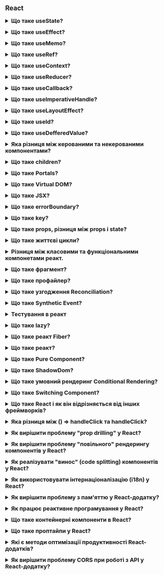 <h2>React</h2>

<details style="margin-bottom: 15px;">
  <summary style="cursor: pointer; outline: none; font-weight: bold; font-size: 18px;">
    Що таке useState?
  </summary>
  <div style="padding: 10px; font-size: 16px;">
    <p>Це хук, який дозволяє додавати змінну стану до компонента. useState приймає початковий стан і повертає масив із двома елементами</p>
    <pre>const [count, setCount] = useState(0);</pre>
    <ul>
    <li>Поточний стан змінної стану <code>state</code></li>
    <li>Функція, яка використовується для оновлення стану <code>setState</code></li>
    </ul>
    <p><code>setState</code> - приймає тільки один аргумент. Він асинхронний, щоб уникнути зациклення рендерингу. Коли викликаєте setState, React додає змінну стану. Потім реакт рендерить компонент, коли черга змінної стану буде порожньою. setState асинхронний з двох основних причин: для підвищення продуктивності, для забезпечення атомарності(означає, що оновлення стану відбувається як єдина операція). Якщо потрібно синхронно оновлювати стан, використовуйте useReducer. 
    <code>state</code> -  це сутність, яка зберігає динамічні дані компонента React і дозволяє компоненту  відстежувати зміни між рендерами. <code>setState</code> відстежує зміни між рендерами за допомогою черги змін стану. Коли викликаєте <code>setState</code>, реакт додає зміну стану до черги змін стану. Реакт потім рендерить компоненти, коли черга змін стану буде порожня.</p>
  </div>
</details>
<details style="margin-bottom: 15px;">
  <summary style="cursor: pointer; outline: none; font-weight: bold; font-size: 18px;">
    Що таке useEffect?
  </summary>
  <div style="padding: 10px; font-size: 16px;">
    <pre>  
      useEffect(() => {
        // code...
      }, []);
    </pre>
    <p>Це хук, який дозволяє виконувати side effects(побічні ефекти) у функціональних компонентах. </br>Побічні ефекти - це дії, які змінюють середовище, наприклад, таймери, викликання сторонніх бібліотек, запис у базу даних або зміни у DOM. 
    </br>useEffect приймає два аргументи. </br>Перший аргумент - це функція, яка виконується при першому рендері компонента. </br>Другий аргумент - це масив залежностей, які визначаються, коли хук повинен бути викликаний повторно.</br>useEffect є асинхронний з двох основних причин: для підвищення продуктивності, для забезпечення атомарності(означає, що оновлення стану відбувається як єдина операція), якщо потрібно викликати зміни синхронно використовуйте useLayoutEffect.</br>useEffect має два життєвих цикла: монтування(componentDidMount()) та оновлення(componentDidUpdate()). Щоб зробити видалення(componentWillUnmount()) можна використовувати функцію з очисткою, ця функція буде викликана при розмонтуванні компонента.</br>
    <pre>  
      useEffect(() => {
      const intervalId = setInterval(() => {
        setCount(count + 1);
      }, 1000);
      return () => clearInterval(intervalId); // розмонтування
      }, []);
  </pre>
   Зазвичай в useEffect роблять запити до бекенду.
  </p>
  </div>
</details>
<details style="margin-bottom: 15px;">
  <summary style="cursor: pointer; outline: none; font-weight: bold; font-size: 18px;">
    Що таке useMemo?
  </summary>
  <div style="padding: 10px; font-size: 16px;">
  <pre>  const memoizedResult = useMemo(() => {
    const calculation = input * input * input;
    return calculation;
  }, [input]);
  </pre>
    <p>Це хук, який дозволяє зберігати результат обчислення в кеші. </br>Функція обчислення - це функція буде викликатись лише один раз, коли значення стану зміниться.</br> Масив залежностей - P.S. Якщо жодна з залежностей не зміниться, то useMemo поверне, те саме значення, що було в попередньому рендерингу. </br> useMemo синхронний.</br> Різниця між useMemo та memo:
    </br>useMemo - повертає закешований результат обчислення. </br> memo - це компонент реакт, який приймає компонент в якості вхідного значення та повертає закешований компонент, працює гарно у звязці з useCallback.</p>
  </div>
</details>
<details style="margin-bottom: 15px;">
  <summary style="cursor: pointer; outline: none; font-weight: bold; font-size: 18px;">
    Що таке useRef?
  </summary>
  <pre>
    const inputRef = useRef(null);
  </pre>
  <div style="padding: 10px; font-size: 16px;">
    <p>Це хук, який дозволяє створювати та зберігати посилання на обєкт, який залишається не змінним між рендерами. Зміни у useRef не призводять до перерендерингу компонента. </br> useRef повертає обєкт ref з одним атрибутом current, який початково встановлює значення, яке вказали.</br> Основне використання useRef:</br>Зберігання посилань на DOM елементи.</br> Зберігання значення між рендерами без їх впливу на перерендеринг.</br> Зберігання handler(обробників) для DOM подій.</p>
  </div>
</details>
<details style="margin-bottom: 15px;">
  <summary style="cursor: pointer; outline: none; font-weight: bold; font-size: 18px;">
    Що таке useContext?
  </summary>
  <div style="padding: 10px; font-size: 16px;">
    <pre>
      // Create a context for global state
      const ThemeContext = createContext('light');
      const theme = useContext(ThemeContext);
    </pre>
    <p>Це хук, який дозволяє компонентам зручно отримувати доступ до значень, які були передані через контекст у вищих компонентах дерева компонентів. Контекст дозволяє передавати дані глибоко в дерево компонентів без необхідності передачі пропсів через проміжні рівні.</br>Приймає один аргумент - обєкт контексту, який був створений за допомогою React.createContext.</br> Він є синхронним, що означає, що буде повернуто значення контексту в основному потоці.</p>
  </div>
</details>
<details style="margin-bottom: 15px;">
  <summary style="cursor: pointer; outline: none; font-weight: bold; font-size: 18px;">
    Що таке useReducer?
  </summary>
  <div style="padding: 10px; font-size: 16px;">
    <p>Це хук, який дозволяє керувати станом компонента за допомогою функції reducer. </br>Reducer приймає два аргументи:</br> поточний стан і дію(action) і повертає новий стан, а саме два значення.</br> state - поточний стан компонета. </br> dispatch - функція, яка дозволяє виконати дію.</br><pre>dispatch({type: "INCREMENT"})</pre></br>Reducer є чиста функція.</br><pre>const [state, dispatch] = useReducer(reducer, initialState)</pre></br>reducer - це функція редуктора, яка приймає поточний стан і дію, і повертає новий стан.</br>initialState - початковий стан компонента.
  </div>
</details>
<details style="margin-bottom: 15px;">
  <summary style="cursor: pointer; outline: none; font-weight: bold; font-size: 18px;">
    Що таке useCallback?
  </summary>
  <div style="padding: 10px; font-size: 16px;">
    <pre> 
      const memoizedCallback = useCallback(() => {
        console.log("Callback executed!");
      }, []);
    </pre>
    <p>Це хук, який дозволяє кешувати функцію, щоб уникнути повторного створення функції кожного разу, коли компонент рендериться.</br>Приймає два аргументи:</br>функція - яку потрібно кешувати.</br> масив залежностей - динаміні значення, які можуть змінитися і призвести до повторного створення функції.</br>useCallback повертає закешовану функцію та використовується в обробниках подій, де функція може бути викликана неодноразово.</p>
  </div>
</details>
<details style="margin-bottom: 15px;">
  <summary style="cursor: pointer; outline: none; font-weight: bold; font-size: 18px;">
    Що таке useImperativeHandle?
  </summary>
  <div style="padding: 10px; font-size: 16px;">
    <p>Це хук, який дозволяє налаштовувати значення екземпляра, яке надається батьківським компонентам при використанні ref.
    </br>Приймає три аргументи: </br>імя - це імя екземпляру, яке буде надано батьківським компонентам.(ref)</br> функція - createHandle, функція, що повертає значення, які мають бути відкриті для батьківського компонета.</br>масив залежностей - масив, що визначає, коли має бути оновлений хук.
    <pre>  
      useImperativeHandle(ref, () => ({
      focus: () => {
        inputRef.current.focus();
      },
      getValue: () => {
        return value;
      },
      }));
    </pre>
    </p>
  </div>
</details>
<details style="margin-bottom: 15px;">
  <summary style="cursor: pointer; outline: none; font-weight: bold; font-size: 18px;">
    Що таке useLayoutEffect?
  </summary>
  <div style="padding: 10px; font-size: 16px;">
    <p>useLayoutEffect - це хук React, який запускається синхронно до того, як браузер перемальовує екран. Він призначений для обробки побічних ефектів, які вимагають негайних оновлень макета DOM.</br>useLayoutEffect відрізняється від useEffect тим, що він виконується до того, як браузер закінчить обробку всіх DOM-мутацій. Це означає, що будь-які зміни, внесені в DOM в useLayoutEffect, будуть відображені на екрані до того, як браузер почне рендеринг нового стану компоненту.
    </br>useLayoutEffect можна використовувати для виконання таких завдань, як:</br>Вимірювання розмірів DOM-елементів</br>
    Розрахунок позицій DOM-елементів</br>Виконання анімацій або переходів</br>Приймає два аргументи:</br>функція ефекту;</br> масивзалежностей;</p>
    <pre>  
    useLayoutEffect(() => {
    const { height } = ref.current;
    setTooltipHeight(height);
    }, []);
  </pre>
  </div>
</details>
<details style="margin-bottom: 15px;">
  <summary style="cursor: pointer; outline: none; font-weight: bold; font-size: 18px;">
    Що таке useId?
  </summary>
  <div style="padding: 10px; font-size: 16px;">
    <p>useId - це хук React, який генерує унікальні ідентифікатори для компонентів.</br>useId можна використовувати для таких завдань, як:</br>Генерація унікальних ідентифікаторів для елементів форми.</br>Генерація унікальних ідентифікаторів для елементів, які використовуються з анімаціями або переходами. useId Повертає унікальний строковий ідентифікатов.</p>
    <pre>const id = useId();</pre>
  </div>
</details>
<details style="margin-bottom: 15px;">
  <summary style="cursor: pointer; outline: none; font-weight: bold; font-size: 18px;">
    Що таке useDefferedValue?
  </summary>
  <div style="padding: 10px; font-size: 16px;">
    <p>useDefferedValue - це хук React, який дозволяє відкладати оновлення частини UI. Він приймає на вхід значення, яке буде відкладено до наступного рендерингу компонента.</br>useDefferedValue можна використовувати для таких завдань, як:</br>Завантаження даних з мережі</br>Виконання обчислень, які займають багато часу.</br>Важливо зазначити, що useDefferedValue не впливає на продуктивність компонента.Він просто відкладає оновлення частини UI.</p>
 <pre>  
    useDefferedValue(() => {
      return Math.pow(2, 1000);
    });
  </pre>
  </div>
</details>
<details style="margin-bottom: 15px;">
  <summary style="cursor: pointer; outline: none; font-weight: bold; font-size: 18px;">
    Яка різниця між керованими та некерованими компонентами?
  </summary>
  <div style="padding: 10px; font-size: 16px;">
    <p>Керовані та некеровані компоненти - це два типи компонентів React, які відрізняються тим, як вони керують значеннями своїх елементів форми.</br>Керовані компоненти</br>Керовані компоненти використовують хук useState для зберігання значення своїх елементів форми.</br>Це означає, що React контролює значення цих елементів і оновлює їх при зміні стану компонента.</br>Некеровані компоненти.</br>Некеровані компоненти використовують DOM-рефи для отримання значення своїх елементів форми. </br>Це означає, що компонент сам відповідає за зберігання значення своїх елементів і оновлює їх при необхідності.</br>Різниця між керованими та некерованими компонентами.</br>Основна різниця між керованими та некерованими компонентами полягає в тому, хто відповідає за зберігання значення елементів форми. </br>У керованих компонентах React відповідає за зберігання значення елементів форми. </br>У некерованих компонентах сам компонент відповідає за зберігання значення елементів форми.</br>Керовані компоненти.</br>Переваги:</br>Прості у використанні</br>Легко тестувати</br>Недоліки:</br>Можуть призвести до проблем з продуктивністю, якщо значення елементів форми змінюються часто.</br>Некеровані компоненти.</br>Переваги:</br>Можуть бути більш ефективними, ніж керовані компоненти, якщо значення елементів форми змінюються рідко.</br>Недоліки:</br>Більш складні у використанні</br>Труднощі з тестуванням</br>Коли використовувати керовані компоненти?</br>Керовані компоненти слід використовувати в таких випадках:</br>Коли значення елементів форми змінюються часто</br>Коли необхідно, щоб React керував значенням елементів форми</br>Коли використовувати некеровані компоненти?</br>Некеровані компоненти слід використовувати в таких випадках:</br>Коли значення елементів форми змінюються рідко</br>Коли необхідно, щоб компонент сам відповідав за зберігання значення елементів форми</p>
  </div>
</details>
<details style="margin-bottom: 15px;">
  <summary style="cursor: pointer; outline: none; font-weight: bold; font-size: 18px;">
    Що таке children?
  </summary>
  <div style="padding: 10px; font-size: 16px;">
    <p>Children - це спеціальний пропс React, який використовується для передачі в компонент даних, які будуть відображені в якості його потомків. Children вказує на елементи, які розміщені між відкриваючим і закриваючим тегом компонента.</p>
  </div>
</details>
<details style="margin-bottom: 15px;">
  <summary style="cursor: pointer; outline: none; font-weight: bold; font-size: 18px;">
    Що таке Portals?
  </summary>
  <div style="padding: 10px; font-size: 16px;">
    <p>Портали в React - це спеціальні компоненти, які дозволяють рендерити дочірні елементи в DOM-вузол, який знаходиться за межами DOM-ієрархії батьківського компонента.</br>Портали можуть бути корисні в таких випадках:</br>Коли необхідно відобразити компонент, який повинен бути видимий поза батьківським компонентом. Наприклад, компонент, який відображає повідомлення про помилку або підказку.</br>Коли необхідно відобразити компонент, який повинен бути видимий в різних точках DOM. Наприклад, компонент, який відображає меню або панель інструментів.</br>Коли необхідно відобразити компонент, який повинен бути видимий в різних вікнах або вкладках.</p>
  <pre>
  function App() {
    return (
      <div>
        <h1>Hello, world!</h1>
        <Portal>
          <div></div>
        </Portal>
      </div>
    );
  }
  </pre>
  </div>
</details>
<details style="margin-bottom: 15px;">
  <summary style="cursor: pointer; outline: none; font-weight: bold; font-size: 18px;">
    Що таке Virtual DOM?
  </summary>
  <div style="padding: 10px; font-size: 16px;">
    <p>Віртуальний DOM (VDOM) - це концепція програмування, в якій ідеальне або «віртуальне» представлення інтерфейсу користувача зберігається в пам'яті і синхронізується з «настоящим» DOM за допомогою бібліотеки, такої як ReactDOM. Цей процес називається узгодженням.</br>VDOM в React використовується для підвищення продуктивності. Він дозволяє React швидко відстежувати зміни в стані компонента і синхронізувати їх з DOM тільки в разі необхідності.</br>VDOM також дозволяє React підтримувати ієрархію DOM. Це означає, що React може відтворювати дерева компонентів, які складаються з інших компонентів.</br>VDOM реалізований в React за допомогою даних про структуру DOM, які називаються «деревом елементів». Дерево елементів - це об'єкт, який представляє структуру DOM у вигляді дерева.</br>React використовує алгоритм узгодження для порівняння дерева елементів з поточним DOM. Якщо дерева не збігаються, React вносить необхідні зміни в DOM.</p>
  </div>
</details>
<details style="margin-bottom: 15px;">
  <summary style="cursor: pointer; outline: none; font-weight: bold; font-size: 18px;">
    Що таке JSX?
  </summary>
  <div style="padding: 10px; font-size: 16px;">
    <p>JSX - це розширення синтаксису JavaScript, яке дозволяє описувати інтерфейс користувача в стилі HTML. JSX використовується в React для створення компонентів.</br>JSX-код складається з тегів HTML, які можуть містити текст, атрибути і інші JSX-елементи. JSX-код компілюється в звичайний JavaScript, який потім виконується React.</p>
  </div>
</details>
<details style="margin-bottom: 15px;">
  <summary style="cursor: pointer; outline: none; font-weight: bold; font-size: 18px;">
    Що таке errorBoundary?
  </summary>
  <div style="padding: 10px; font-size: 16px;">
    <p>Error Boundary - це класовий компонент React, який відстежує помилки в своїх дочірніх компонентах. Якщо в дочірньому компоненті виникає помилка, Error Boundary відображає запасний UI замість того, щоб показувати білий екран.</br>Error Boundary приймає на вхід один обов'язковий пропс component(компонент, який повинен бути відображений як запасний UI). Цей пропс вказує на компонент, який повинен бути відображений як запасний UI.</br>Використовує метод componentDidCatch(), цей метод викликається, коли в дочірньому компоненті виникає помилка. </br>Метод componentDidCatch() отримує два аргументи: error - інформація про помилку, яка включає стек виклику. errorInfo - інформація про помилку, яка включає стек виклику. Потім огорнути в звичайний компонент <code><ErrorBoundary></ErrorBoundary></code></br>Не працює: з асинхронним кодом, при серверному рендеренгу, в самому Error Boundary</p>
  </div>
</details>
<details style="margin-bottom: 15px;">
  <summary style="cursor: pointer; outline: none; font-weight: bold; font-size: 18px;">
    Що таке key?
  </summary>
  <div style="padding: 10px; font-size: 16px;">
    <p>Ключ (key) - це спеціальний атрибут, який використовується в React для ідентифікації елементів в списках і масивах.
    </br>Ключі допомагають React відстежувати зміни в списках і масивах і синхронізувати їх з DOM тільки в разі необхідності.</br>
    Ключі повинні бути унікальними для кожного елемента в списку або масиві. Вони можуть бути будь-яким типом даних, який можна використовувати як ідентифікатор, наприклад, число, рядок, об'єкт або функція.</br>
    Якщо ключі не вказані, React буде використовувати індекс елемента в списку або масиві в якості ключа. Це може призвести до проблем з продуктивності, оскільки React буде порівнювати індекси елементів в списку або масиві з минулим станом.</p>
  </div>
</details>
<details style="margin-bottom: 15px;">
  <summary style="cursor: pointer; outline: none; font-weight: bold; font-size: 18px;">
    Що таке props, різниця між props і state?
  </summary>
  <div style="padding: 10px; font-size: 16px;">
    <p>Props (англ. properties, властивості) - це дані, які передаються в компонент як параметри. Props передаються з батьківського компонента до дочірнього.</br>State (англ. state, стан) - це дані, які зберігаються всередині компонента. State може бути змінений компонентом самостійно.</br>Основна різниця між props і state полягає в тому, що props передаються в компонент ззовні, а state зберігається всередині компонента.</p>
  </div>
</details>
<details style="margin-bottom: 15px;">
  <summary style="cursor: pointer; outline: none; font-weight: bold; font-size: 18px;">
    Що таке життєві цикли?
  </summary>
  <div style="padding: 10px; font-size: 16px;">
    <p>componentDidMount(): Ця подія відбуваєтся після того, як компонент буде монтований в DOM.</br>
      componentDidUpdate(): Ця подія відбуваються після того, як компонент буде оновлений.</br>
      componentWillUnmount(): Ця подія відбуваєтся перед тим, як компонент буде демонтований з DOM.</p>
  </div>
</details>
<details style="margin-bottom: 15px;">
  <summary style="cursor: pointer; outline: none; font-weight: bold; font-size: 18px;">
    Різниця між класовими та функціональними компонетами реакт.
  </summary>
  <div style="padding: 10px; font-size: 16px;">
    <p>1. Синтаксис; </br>2. Функціональність - класові мають доступ до цих методів життєвого циклу, а функціональність до деяких. </br>3. Оптимізація - класові компонети можуть бути менш ефективними, ніж функціональні, оскільки вони створюють екземпляр класу при кожному рендерингу. Функціональні є навпаки функціями, які можуть бути повторно використанні без створення нових екземплярів.</p>
  </div>
</details>
<details style="margin-bottom: 15px;">
  <summary style="cursor: pointer; outline: none; font-weight: bold; font-size: 18px;">
    Що таке фрагмент?
  </summary>
  <div style="padding: 10px; font-size: 16px;">
    <p>Фрагмент (англ. Fragment) - це компонент React, який не відображає в DOM жодного елемента. Фрагменти використовуються для об'єднання декількох елементів в один.</br>Фрагменти оголошуються за допомогою тегу <code><React.Fragment></code>. Фрагменти можуть містити будь-який JSX-код, включаючи теги, атрибути, текст і інші фрагменти.</p>
  </div>
</details>
<details style="margin-bottom: 15px;">
  <summary style="cursor: pointer; outline: none; font-weight: bold; font-size: 18px;">
    Що таке профайлер?
  </summary>
  <div style="padding: 10px; font-size: 16px;">
    <p>Профайлер в React - це інструмент, який дозволяє відстежувати продуктивність React-додатків. Профайлер може допомогти вам визначити, які частини вашого додатка займають найбільше часу для рендерингу.</br>Профайлер React доступний у двох варіантах:</br>Стандартний профайлер: Цей профайлер є частиною пакету React. Його можна використовувати для відстеження продуктивності додатка в режимі розробки.</br>Профайлер React DevTools: Цей профайлер є частиною набору інструментів React DevTools. Його можна використовувати для відстеження продуктивності додатка в режимі розробки та в режимі випуску.
    </br>Профайлер React збирає наступні дані про продуктивність:</br>
    Час рендерингу: Час, який потрібен для рендерингу кожного компонента.</br>
    Кількість рендерів: Кількість разів, коли кожен компонент був відрендерован.</br>
    Кількість об'єктів: Кількість об'єктів, створених React.</br>
    Кількість об'єктів, які були видалені.</p>
  </div>
</details>
<details style="margin-bottom: 15px;">
  <summary style="cursor: pointer; outline: none; font-weight: bold; font-size: 18px;">
    Що таке узгодження Reconciliation?
  </summary>
  <div style="padding: 10px; font-size: 16px;">
    <p>Узгодження (англ. reconciliation) - це процес, який React використовує для синхронізації DOM з станом компонентів. Узгодження відбувається кожного разу, коли компонент рендерується або оновлюється.Узгодження складається з наступних етапів:
    </br>Порівняння: React порівнює попередній і новий стан компонента.</br>Ідентифікація змін: React визначає, які елементи в DOM потрібно змінити.</br>Внесення змін: React вносить необхідні зміни в DOM. </br>Для прикладу використовується в віртуальному домі React.</p>
  </div>
</details>
<details style="margin-bottom: 15px;">
  <summary style="cursor: pointer; outline: none; font-weight: bold; font-size: 18px;">
    Що таке Synthetic Event?
  </summary>
  <div style="padding: 10px; font-size: 16px;">
    <p>Synthetic Event - це обгортка навколо нативної події браузера. Вона має той же інтерфейс, що і нативна подія, включаючи методи stopPropagation() та preventDefault() . Ця обгортка допомагає подіям працювати однаково у всіх браузерах.
    </br>Synthetic Event використовується в React для обробки подій. Коли компонент отримує подію, React створює об'єкт Synthetic Event і передає її компоненту. Компонент може використовувати об'єкт Synthetic Event для отримання інформації про подію, наприклад, про тип події, про те, який елемент її викликав і про те, які координати миші або сенсорного екрану були при натисканні.</p>
  </div>
</details>
<details style="margin-bottom: 15px;">
  <summary style="cursor: pointer; outline: none; font-weight: bold; font-size: 18px;">
    Тестування в реакт
  </summary>
  <div style="padding: 10px; font-size: 16px;">
    <p>Використовують фрейворк Jest або бібліотеку Enzyme.</br> 
    Методи в Jest.</br> 
    test або it - виконується для тестових кейсів.</br> 
    expect - для оголошення очікуваного результату.</br>
    матчери - методи, які використовує expect для порівняння значень.</br>
    beforeEach та afterEach - використовуються для виконання коду.</br>
    beforeAll та afterAll - використовується для виконання до і після усіх тестів.</br>
    describe - групує тести в окремий блок, дозволяючи використовувати beforeEach, afterEach, beforeAll, afterAll.</br>
    to be - метчери для порівняння значень у тестах.</br>
    toThrow - перевірка на викидання винятку.
    </p>
  </div>
</details>
<details style="margin-bottom: 15px;">
  <summary style="cursor: pointer; outline: none; font-weight: bold; font-size: 18px;">
    Що таке lazy?
  </summary>
  <div style="padding: 10px; font-size: 16px;">
    <p>В React lazy - це функція, яка повертає Promise, який при вирішенні повертає модуль з default-експортом, який містить React-компонент. Lazy-компоненти можна використовувати для відкладеного завантаження компонентів, які не потрібні користувачеві на початку завантаження сторінки.</br>Lazy-компоненти можна використовувати для відкладеного завантаження таких компонентів:</br>Компоненти, які відображаються тільки в певних умовах, наприклад, тільки якщо користувач ввів певне значення.</br>Компоненти, які є великими або складними, наприклад, компоненти, які відображають велику кількість даних або які використовують багато ресурсів.</br>Компоненти, які є зовнішніми, наприклад, компоненти, які отримані з сторонньої бібліотеки.</br>Щоб використовувати lazy компонент, ви повинні обернути його в компонент Suspense. Компонент Suspense буде відображати заміщаючий вміст, поки компонент не буде завантажено.</br>Fallback використовується з компонентами Suspense, які дозволяють ліниво завантажувати компоненти. Компонент Suspense буде відображати fallback, поки компонент не буде завантажено. Як тільки компонент буде завантажено, він буде відображатись замість fallback.</p>
    <pre>
      const OtherComponent = lazy(() => import('./OtherComponent'));

      const App = () => {
        return (
          <div>
            <Suspense fallback={<div>Завантаження...</div>}>
              <OtherComponent />
            </Suspense>
          </div>
        );
      };

  </pre>
  </div>
</details>
<details style="margin-bottom: 15px;">
  <summary style="cursor: pointer; outline: none; font-weight: bold; font-size: 18px;">
    Що таке реакт Fiber?
  </summary>
  <div style="padding: 10px; font-size: 16px;">
    <p>Fiber -це нова архітектура реакт, яка була введена в React 16. Fiber дозволяє React рендерити інтерфейс користувача більш ефективно та з меншою затримкою.</br>
    Fiber складається з двох фаз:</br>
    Фаза порівнянь</br>
    Фаза рендерингу</br>
    Fiber має кілька переваг перед попередньою архітекторою реакт:</br>
    Покращена продуктивність</br>
    Зменшена затримка</br>
    Більша гнучкість </p>
  </div>
</details>
<details style="margin-bottom: 15px;">
  <summary style="cursor: pointer; outline: none; font-weight: bold; font-size: 18px;">
    Що таке реакт?
  </summary>
  <div style="padding: 10px; font-size: 16px;">
    <p>Реакт - це бібліотека для створення інтерфейсів користувача. Реакт використовує декларативний підхід до програмування і базується на компонентах, які є відновлюваними та повторно використовуваними елементами інтерфейсу.</p>
  </div>
</details>
<details style="margin-bottom: 15px;">
  <summary style="cursor: pointer; outline: none; font-weight: bold; font-size: 18px;">
    Що таке Pure Component?
  </summary>
  <div style="padding: 10px; font-size: 16px;">
    <p>Це компонет, який завжди рендерить однаковий результат при одних і тих же значеннях пропсів. Маємо огорнути в memo для того, щоб не було лишнього рендерингу.</p>
  </div>
</details>
<details style="margin-bottom: 15px;">
  <summary style="cursor: pointer; outline: none; font-weight: bold; font-size: 18px;">
    Що таке ShadowDom?
  </summary>
  <div style="padding: 10px; font-size: 16px;">
    <p>Це технологія, яка дозволяє ізолювати та інкапсолювати частини DOM від решти документа. Зазвичай, коли ви створюєте сторінку веб-сайту, всі стилі та скрипти,які ви використовуєте, мають глобальний доступ до елементів DOM.</br> 
    Shadow DOM вирішує цю проблему, дозволяючи створювати ізольовані компоненти з їх власними стилями та скриптами, які не впливають на решту сторінки</p>
  </div>
</details>
<details style="margin-bottom: 15px;">
  <summary style="cursor: pointer; outline: none; font-weight: bold; font-size: 18px;">
    Що таке умовний рендеринг Conditional Rendering?
  </summary>
  <div style="padding: 10px; font-size: 16px;">
    <p>Умовний рендеринг - це техніка, яка дозволяє відобразити або приховати елементи користувацького інтерфейсу залежно від значення змінної або виразу.</br> 
    У React умовний рендеринг можна реалізувати за допомогою наступних методів:</br> 
    Умовні оператори: Умовні оператори, такі як if і else, можуть використовуватися для перевірки умови і відображення потрібного фрагмента інтерфейсу користувача.</br> 
    Логічні оператори: Логічні оператори, такі як &&, ||, і !, можуть використовуватися для створення складніших умов.</br> 
    Числа: Значення 0 вважається false, а будь-яке інше значення вважається true.</br> 
    Порожні масиви: Порожній масив вважається false, а будь-який інший масив вважається true.</br> 
    Порожні об'єкти: Порожній об'єкт вважається false, а будь-який інший об'єкт вважається true.</p>
  </div>
</details>
<details style="margin-bottom: 15px;">
  <summary style="cursor: pointer; outline: none; font-weight: bold; font-size: 18px;">
    Що таке Switching Component?
  </summary>
  <div style="padding: 10px; font-size: 16px;">
    <p>Це компонент, який дозволяє відобразити один із кількох компонентів залежно від значення змінної або виразу. Реалізується за допомогою <code>switch</code>.</p>
  </div>
</details>
<details style="margin-bottom: 15px;">
  <summary style="cursor: pointer; outline: none; font-weight: bold; font-size: 18px;">
    Що таке React і як він відрізняється від інших фреймворків?
  </summary>
  <div style="padding: 10px; font-size: 16px;">
    <p>React - це бібліотека для розробки інтерфейсів користувача (UI), яка створена компанією Facebook. Вона дозволяє розробникам побудувати ефективні та динамічні веб-додатки, які оновлюються в реальному часі без перезавантаження сторінки.
    Основні особливості React:<br>
    - Компонентна архітектура: React базується на ідеї компонентів, які є невеликими, самостійними блоками побудови UI. Це спрощує структуру додатку та полегшує його розширення та підтримку.<br>
    - Virtual DOM (віртуальний DOM): React використовує віртуальний DOM для оптимізації оновлення елементів на сторінці. Замість безпосереднього взаємодії з реальним DOM, React працює з віртуальним представленням, яке потім порівнюється з реальним DOM для визначення необхідних оновлень.<br>
    - Односторінковий додаток (Single Page Application - SPA): React дозволяє створювати SPA, де весь контент завантажується один раз, а зміни відбуваються без перезавантаження сторінки. Це полегшує розробку та поліпшує користувацький досвід.<br>
    - JSX (JavaScript XML): React використовує JSX, розширену синтаксису JavaScript, що дозволяє писати код для UI, який схожий на HTML. JSX дозволяє вбудовувати JavaScript-вирази в маркапт, що робить код більш зрозумілим та підтримується транспілятором Babel.<br>
    - Реактивність та одностороннє зв'язування даних: React використовує одностороннє зв'язування даних, що дозволяє просто контролювати стан компонентів та їх оновлення відповідно до зміни даних.<br>
    - Розширюваність: React легко інтегрується з іншими бібліотеками та фреймворками, такими як Redux для керування станом, React Router для реалізації роутингу та багатьма іншими.<br>
    - Велика спільнота та екосистема: React має широку та активну спільноту розробників, а також обширну екосистему інструментів та бібліотек, які полегшують розробку на React.<br>
    В порівнянні з іншими фреймворками, такими як Angular або Vue.js, React відрізняється своєю гнучкістю та фокусом на високопродуктивному рендерингу за допомогою віртуального DOM. </p>
  </div>
</details>
<details style="margin-bottom: 15px;">
  <summary style="cursor: pointer; outline: none; font-weight: bold; font-size: 18px;">
    Яка різниця між () => handleClick та handleClick?
  </summary>
  <div style="padding: 10px; font-size: 16px;">
    <p>Різниця між () => handleClick та handleClick полягає в тому, як передається функція обробника подій.<br>
    1. () => handleClick: Це стрілочна функція, яка призначена для визначення анонімної функції.
    Коли використовується властивість, така як onClick, вона створює нову функцію при кожному рендерингу компонента.
    Це може бути корисно в ситуаціях, де потрібно передати параметри або подійні об'єкти.<br>
    2. handleClick: Це пряма посилання на функцію. Коли використовується властивість, така як onClick, вона буде викликана без створення нової функції при кожному рендерингу компонента.<br>
    Важливою особливістю стрілочних функцій при використанні властивостей, таких як onClick, є те, що вони створюються новими кожен раз, коли компонент рендериться. Це може призвести до проблем, таких як непередбачувана поведінка зі зворотнім викликом, а також до збільшення кількості непотрібних рендерів.<br>
    Якщо ви не потребуєте передавати параметри, і вам важливо уникнути зайвого рендерингу, то можна використовувати просте посилання на функцію, як у випадку handleClick. В іншому випадку, якщо вам потрібно передати параметри чи отримати доступ до контексту компонента, використовуйте стрілочні функції.</p>
  </div>
</details>
<details style="margin-bottom: 15px;">
  <summary style="cursor: pointer; outline: none; font-weight: bold; font-size: 18px;">
    Як вирішити проблему "prop drilling" у React?
  </summary>
  <div style="padding: 10px; font-size: 16px;">
    <p>"Prop drilling" - це ситуація у React, коли вам потрібно передати пропси через багато рівнів дочірніх компонентів, навіть які не використовують ці пропси. Це може зробити код менш читабельним і підвищити його складність.
    Для вирішення проблеми "prop drilling" ви можете використовувати такі методи:
    - Контекст (Context API).
    - Redux або Інші Управління Станом.
    - Власний Хук для Управління Станом.
    - Компоненти Вищого Порядку (HOC) або Компоненти-Контейнери.
</p>
  </div>
</details>
<details style="margin-bottom: 15px;">
  <summary style="cursor: pointer; outline: none; font-weight: bold; font-size: 18px;">
    Як вирішити проблему "повільного" рендерингу компонентів у React?
  </summary>
  <div style="padding: 10px; font-size: 16px;">
    <p>Проблема "повільного" рендерингу компонентів у React може бути викликана різними факторами, такими як неоптимальна логіка рендерингу, неправильне використання стану та ефектів, чи неефективна оптимізація.<br>
    Як вирішити цю проблему:<br>
    1. Оптимізація Рендерингу:<br>
    - Використовуйте оптимізації рендерингу, такі як React.memo або shouldComponentUpdate (для класових компонентів), щоб уникнути непотрібних рендерів.<br>
    - Перевірте та зменште кількість компонентів, які рендеряться, особливо великі списки елементів.<br>
    2. Використання Ключів:<br>
    - Впевніться, що ви використовуєте унікальні ключі для списків компонентів, щоб уникнути повільного перерендерингу через зміни порядку або кількості елементів.<br>
    3. Ліниве Завантаження (Lazy Loading):<br>
    - Використовуйте ліниве завантаження для компонентів, які не потрібно завантажувати відразу. Це дозволяє зменшити ініціальний обсяг завантаження.<br>
    4. Оптимізація Зображень та Медіа:<br>
    - Оптимізуйте зображення та медіафайли. Використовуйте формати, які підтримують стиснення та втрату якості, де це можливо.<br>
    - Використовуйте зображення з правильними розмірами та вказуйте їхні розміри у стилях або атрибутах width та height.<br>
    5. Пакетування та Мініфікація Коду:<br>
    - Використовуйте інструменти пакетування та мініфікації коду, такі як Webpack або Parcel, для зменшення розміру бандлу та покращення завантаження сторінки.<br>
    6. Використання Мемоізації:<br>
    - Використовуйте мемоізацію для обчислюваних значень або логіки, яка може бути кешована.<br>
    7. Оптимізація Запитів та Даних:<br>
    - Використовуйте оптимізовані запити до сервера, асинхронне завантаження даних, та кешування результатів, де це можливо.<br>
    8. Моніторинг та Профілювання:<br>
    - Використовуйте інструменти для моніторингу та профілювання коду, такі як React DevTools або Chrome DevTools, щоб виявити та вирішити проблемні частини коду.</p>
  </div>
</details>
<details style="margin-bottom: 15px;">
  <summary style="cursor: pointer; outline: none; font-weight: bold; font-size: 18px;">
    Як реалізувати "винос" (code splitting) компонентів у React?
  </summary>
  <div style="padding: 10px; font-size: 16px;">
    <p>Винос компонентів (code splitting) у React дозволяє розділити ваш код на невеликі частини (chunks) і завантажувати їх динамічно лише тоді, коли вони потрібні. Це поліпшує швидкодію завантаження вашого додатка, особливо на великих проектах. В React, для досягнення виносу компонентів, використовуються два основних підходи: React.lazy та import().<br>
    Використання React.lazy:<br>
    - З React.lazy ви можете виносити компоненти, що використовують динамічний import. Це робить завантаження компонентів лінивим (lazy). Важливо враховувати, що React.lazy підтримується лише для default експортів. Якщо ваш компонент експортується не за замовчуванням, вам слід використовувати додаткові підходи.</p>
  </div>
</details>
<details style="margin-bottom: 15px;">
  <summary style="cursor: pointer; outline: none; font-weight: bold; font-size: 18px;">
    Як використовувати інтернаціоналізацію (i18n) у React?
  </summary>
  <div style="padding: 10px; font-size: 16px;">
    <p>Інтернаціоналізація (i18n) у React дозволяє адаптувати ваш додаток для використання різних мов. Найпоширенішими підходами є використання бібліотек для управління текстовими рядками та локалізації. Один з популярних варіантів - це використання бібліотеки i18next та react-i18next. Використовуйте useTranslation хук та Trans або функцію t компонент для отримання перекладу в компонентах.</p>
  </div>
</details>
<details style="margin-bottom: 15px;">
  <summary style="cursor: pointer; outline: none; font-weight: bold; font-size: 18px;">
    Як вирішити проблему з пам'яттю у React-додатку?
  </summary>
  <div style="padding: 10px; font-size: 16px;">
    <p>Проблеми з пам'яттю в React можуть виникнути через різні причини, і їх вирішення може бути залежно від конкретної ситуації. Ось деякі стратегії для роботи з проблемами пам'яті у React-додатку:
    1. Використовуйте React DevTools: Використовуйте інструменти розробника React DevTools для відстеження, як компоненти монтується та розміщуються в пам'яті. Це допоможе виявити непотрібні компоненти, які можуть залишатися в пам'яті.
    2. Видаляйте підписки та ресурси: Пам'ять може витікати через невидалені підписки на події, таймери, або інші ресурси. Впевніться, що ви коректно видаляєте підписки та звільняєте ресурси в методі componentWillUnmount або використовуйте useEffect з функцією очищення для функціональних компонентів.
    3. Уникайте зайвих рендерів: Використовуйте методи життєвого циклу, такі як shouldComponentUpdate (для класових компонентів) чи React.memo (для функціональних компонентів), щоб уникнути непотрібних рендерів, які можуть вести до витоків пам'яті.
    4. Оптимізація зображень та ресурсів: Зображення та інші ресурси можуть бути великими. Використовуйте оптимізацію зображень (наприклад, WebP), розгляньте можливість використання лінивого завантаження (lazy loading) для зображень, що не з'являються на початковому екрані.
    5. Мемоізація та ліниве завантаження: Використовуйте мемоізацію компонентів та ліниве завантаження (lazy loading) для збереження ресурсів та оптимізації завантаження компонентів при необхідності.
    6. Використовуйте аналізатори пам'яті: Використовуйте інструменти аналізу пам'яті (наприклад, Chrome DevTools Profiler) для виявлення і аналізу витоків пам'яті. Це допоможе виявити компоненти або об'єкти, які залишаються в пам'яті.
    7. Оптимізація з інструментами бібліотек та фреймворків: Багато бібліотек та фреймворків, таких як Redux, мають вбудовані інструменти для оптимізації та виявлення проблем з пам'яттю.</p>
  </div>
</details>
<details style="margin-bottom: 15px;">
  <summary style="cursor: pointer; outline: none; font-weight: bold; font-size: 18px;">
    Як працює реактивне програмування у React?
  </summary>
  <div style="padding: 10px; font-size: 16px;">
    <p>Реактивне програмування (RP) — це програмний підхід, який спрощує роботу з асинхронним кодом та обробкою подій. У контексті React, реактивне програмування може використовуватися для ефективного оновлення інтерфейсу користувача відповідно до змін в даних або подій. У React реактивні концепції можна реалізувати за допомогою бібліотеки або патерну програмування, такого як Redux, RxJS, або використовуючи хуки та функціональний стиль програмування.</p>
  </div>
</details>
<details style="margin-bottom: 15px;">
  <summary style="cursor: pointer; outline: none; font-weight: bold; font-size: 18px;">
    Що таке контейнерні компоненти в React?
  </summary>
  <div style="padding: 10px; font-size: 16px;">
    <p>В React термін "контейнерні компоненти" (container components) використовується для опису компонент, які відповідають за управління станом, логікою та іншими аспектами взаємодії з даними. Контейнерні компоненти зазвичай відокремлені від презентаційних (presentational) компонентів, які відповідають за відображення інтерфейсу.</p>
  </div>
</details>
<details style="margin-bottom: 15px;">
  <summary style="cursor: pointer; outline: none; font-weight: bold; font-size: 18px;">
    Що таке проптайпи у React?
  </summary>
  <div style="padding: 10px; font-size: 16px;">
    <p>PropTypes (проптайпи) - це механізм в React, який дозволяє вам визначити типи властивостей (props), які очікується передати в компонент. Визначення проптайпів служить для валідації та документації коду, а також для попередження про можливі помилки під час використання компоненту. Щоб використовувати проптайпи в React, використовується бібліотека prop-types, яка зазвичай імпортується з prop-types і включає набір функцій для визначення типів проптайпів. isRequired говорить про те, що є обов'язковим проптайпом. Наприклад, <br>
    MyComponent.propTypes = {<br>
        name: PropTypes.string.isRequired,<br>
    };</p>
  </div>
</details>
<details style="margin-bottom: 15px;">
  <summary style="cursor: pointer; outline: none; font-weight: bold; font-size: 18px;">
    Які є методи оптимізації продуктивності React-додатків?
  </summary>
  <div style="padding: 10px; font-size: 16px;">
    <p>1. Ліниве завантаження (Lazy Loading): Використовуйте ліниве завантаження для компонентів та бібліотек, що не завжди потрібні на початковому етапі. Це дозволяє зменшити обсяг завантажуваного коду та швидше завантажувати початкову сторінку.<br>
    2. Мемоїзація (Memoization): Використовуйте React.memo для мемоїзації компонентів. Це дозволяє уникати зайвого рендерингу компонентів, якщо їх властивості не змінилися.<br>
    3. Використання ключів (Keys) у списку компонентів: Вказуйте унікальні ключі при створенні списків компонентів. Це дозволяє React ефективно оновлювати та перерендерювати тільки необхідні елементи списку, а не весь список.<br>
    4. Оптимізація Рендерингу: Використовуйте методи оптимізації рендерингу, такі як React.memo, useMemo, та useCallback для уникнення зайвого рендерингу та перерахунку значень.<br>
    5. Кешування Даних: Робота із Redux та Mobx. Кешуйте результати запитів до сервера або обчислень, щоб уникнути повторного виконання тих самих дій у разі, якщо дані не змінилися.<br>
    6. Оптимізація Зображень та Медіа: Оптимізуйте розмір та формат зображень та медіа-файлів, використовуйте lazy loading для зображень.<br>
    7. Server-Side Rendering (SSR): Використовуйте Server-Side Rendering для покращення швидкодії та SEO вашого додатку.<br>
    8. Профілювання та Оптимізація: Використовуйте інструменти профілювання, такі як React DevTools або Chrome DevTools для виявлення та вирішення джерел низької продуктивності.</p>
  </div>
</details>
<details style="margin-bottom: 15px;">
  <summary style="cursor: pointer; outline: none; font-weight: bold; font-size: 18px;">
    Як вирішити проблему CORS при роботі з API у React-додатку?
  </summary>
  <div style="padding: 10px; font-size: 16px;">
    <p>Проблема CORS (Cross-Origin Resource Sharing) може виникнути, коли ваш React-додаток намагається зробити запит до API, яке розташоване на іншому домені (або підпіддомені, порту, протоколі тощо), і сервер не надає необхідні заголовки, щоб браузер дозволяв такі запити.<br>
    Існує кілька способів вирішення проблеми CORS в React-додатку:<br>
    1. Змінити налаштування сервера: Найпростіший спосіб - це налаштувати сервер API для додавання необхідних заголовків CORS. Додайте заголовки Access-Control-Allow-Origin та інші необхідні заголовки в відповідь сервера.<br>
    2. Використання Proxy у режимі розробки:<br>
    При розробці вашого React-додатку, ви можете використовувати вбудований proxy-сервер для обходу проблем CORS. Додайте в файл package.json вашого React-додатку налаштування proxy.</p>
  </div>
</details>
